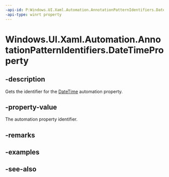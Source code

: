 ```yaml
---
-api-id: P:Windows.UI.Xaml.Automation.AnnotationPatternIdentifiers.DateTimeProperty
-api-type: winrt property
---
```


<!-- Property syntax
public Windows.UI.Xaml.Automation.AutomationProperty DateTimeProperty { get; }
-->

# Windows.UI.Xaml.Automation.AnnotationPatternIdentifiers.DateTimeProperty

## -description
Gets the identifier for the [DateTime](../windows.ui.xaml.automation.provider/iannotationprovider_datetime.md) automation property.



## -property-value
The automation property identifier.

## -remarks

## -examples

## -see-also
